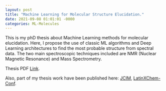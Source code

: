 ```yaml
---
layout: post
title: "Machine Learning for Molecular Structure Elucidation."
date: 2021-09-08 01:01:01 -0000
categories: ML-Molecules
---
```

This is my phD thesis about Machine Learning methods for molecular elucidation. Here, I propose the use of classic ML algorithms and Deep Learning architectures to find the most probable structure from spectral data. The two main spectroscopic techniques included are NMR (Nuclear Magnetic Resonance) and Mass Spectrometry.

Thesis PDF [Link](/assets/thesis.pdf).

 Also, part of my thesis work have been published here: [JCIM](https://pubs.acs.org/doi/abs/10.1021/acs.jcim.0c00293), [LatinXChem-Conf](https://www.morressier.com/article/neural-architecture-molecular-elucidation-via-mass-spectrometry/5f6c5f439b74b699bf390c1f). 
